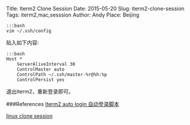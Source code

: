 Title: Iterm2 Clone Session
Date: 2015-05-20
Slug: iterm2-clone-session
Tags: iterm2,mac,sesssion
Author: Andy
Place: Beijing

    :::bash
    vim ~/.ssh/config
    
贴入如下内容:

    :::bash
    Host *
        ServerAliveInterval 30
        ControlMaster auto
        ControlPath ~/.ssh/master-%r@%h:%p
        ControlPersist yes 
    
退出iterm2，重新登录即可。






###References
[Iterm2 auto login 自动登录脚本](http://www.dbathink.com/2012/10/iterm2-auto-automatic-login-log-on-script/)

[linux clone session](http://laughingchs.iteye.com/blog/1317703)

